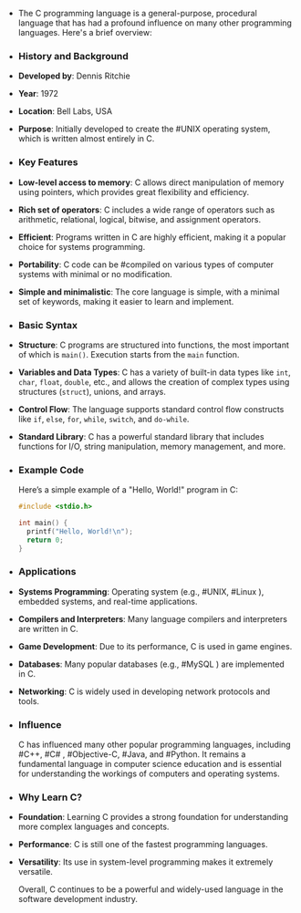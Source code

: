 - The C programming language is a general-purpose, procedural language that has had a profound influence on many other programming languages. Here's a brief overview:
- ### **History and Background**
- **Developed by**: Dennis Ritchie
- **Year**: 1972
- **Location**: Bell Labs, USA
- **Purpose**: Initially developed to create the #UNIX operating system, which is written almost entirely in C.
- ### **Key Features**
- **Low-level access to memory**: C allows direct manipulation of memory using pointers, which provides great flexibility and efficiency.
- **Rich set of operators**: C includes a wide range of operators such as arithmetic, relational, logical, bitwise, and assignment operators.
- **Efficient**: Programs written in C are highly efficient, making it a popular choice for systems programming.
- **Portability**: C code can be #compiled on various types of computer systems with minimal or no modification.
- **Simple and minimalistic**: The core language is simple, with a minimal set of keywords, making it easier to learn and implement.
- ### **Basic Syntax**
- **Structure**: C programs are structured into functions, the most important of which is `main()`. Execution starts from the `main` function.
- **Variables and Data Types**: C has a variety of built-in data types like `int`, `char`, `float`, `double`, etc., and allows the creation of complex types using structures (`struct`), unions, and arrays.
- **Control Flow**: The language supports standard control flow constructs like `if`, `else`, `for`, `while`, `switch`, and `do-while`.
- **Standard Library**: C has a powerful standard library that includes functions for I/O, string manipulation, memory management, and more.
- ### **Example Code**
  Here’s a simple example of a "Hello, World!" program in C:
  
  ```c
  #include <stdio.h>
  
  int main() {
    printf("Hello, World!\n");
    return 0;
  }
  ```
- ### **Applications**
- **Systems Programming**: Operating system (e.g., #UNIX, #Linux ), embedded systems, and real-time applications.
- **Compilers and Interpreters**: Many language compilers and interpreters are written in C.
- **Game Development**: Due to its performance, C is used in game engines.
- **Databases**: Many popular databases (e.g., #MySQL ) are implemented in C.
- **Networking**: C is widely used in developing network protocols and tools.
- ### **Influence**
  C has influenced many other popular programming languages, including #C++, #C# , #Objective-C, #Java, and #Python. It remains a fundamental language in computer science education and is essential for understanding the workings of computers and operating systems.
- ### **Why Learn C?**
- **Foundation**: Learning C provides a strong foundation for understanding more complex languages and concepts.
- **Performance**: C is still one of the fastest programming languages.
- **Versatility**: Its use in system-level programming makes it extremely versatile.
  
  Overall, C continues to be a powerful and widely-used language in the software development industry.